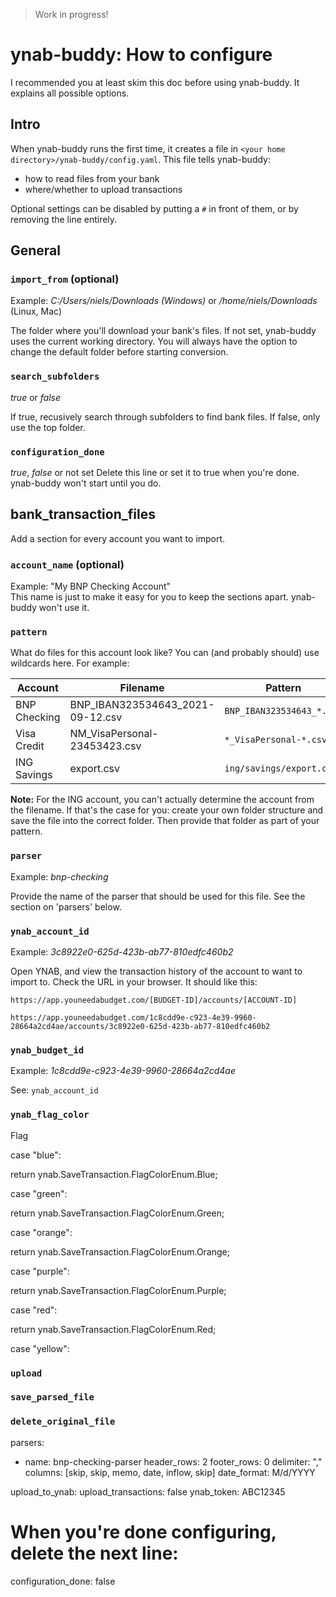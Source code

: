> Work in progress!

# ynab-buddy: How to configure

I recommended you at least skim this doc before using ynab-buddy. It explains all possible options.

## Intro

When ynab-buddy runs the first time, it creates a file in `<your home directory>/ynab-buddy/config.yaml`. This file tells ynab-buddy:

* how to read files from your bank
* where/whether to upload transactions

Optional settings can be disabled by putting a `#` in front of them, or by removing the line entirely.

## General

### `import_from` (optional)

Example: _C:/Users/niels/Downloads (Windows)_ or _/home/niels/Downloads_ (Linux, Mac)

The folder where you'll download your bank's files. If not set, ynab-buddy uses the current working directory. You will always have the option to change the default folder before starting conversion.

### `search_subfolders`

_true_ or _false_

If true, recusively search through subfolders to find bank files. If false, only use the top folder.

### `configuration_done`

_true_,  _false_ or not set
Delete this line or set it to true when you're done. ynab-buddy won't start until you do.

## bank_transaction_files

Add a section for every account you want to import.

### `account_name` (optional)

Example: "My BNP Checking Account"  
This name is just to make it easy for you to keep the sections apart. ynab-buddy won't use it.

### `pattern`

What do files for this account look like? You can (and probably should) use wildcards here.
For example:

| Account      | Filename                         | Pattern                   |
| ------------ | -------------------------------- | ------------------------- |
| BNP Checking | BNP_IBAN323534643_2021-09-12.csv | `BNP_IBAN323534643_*.csv` |
| Visa Credit  | NM_VisaPersonal-23453423.csv     | `*_VisaPersonal-*.csv`    |
| ING Savings  | export.csv                       | `ing/savings/export.csv`  |

**Note:** For the ING account, you can't actually determine the account from the filename. If that's the case for you: create your own folder structure and save the file into the correct folder. Then provide that folder as part of your pattern.

### `parser`

Example: *bnp-checking*

Provide the name of the parser that should be used for this file. See the section on 'parsers' below.

### `ynab_account_id`

Example: *3c8922e0-625d-423b-ab77-810edfc460b2*

Open YNAB, and view the transaction history of the account to want to import to. Check the URL in your browser. It should like this:

```
https://app.youneedabudget.com/[BUDGET-ID]/accounts/[ACCOUNT-ID]
```

```
https://app.youneedabudget.com/1c8cdd9e-c923-4e39-9960-28664a2cd4ae/accounts/3c8922e0-625d-423b-ab77-810edfc460b2
```

### `ynab_budget_id`

Example: _1c8cdd9e-c923-4e39-9960-28664a2cd4ae_

See: `ynab_account_id`

### `ynab_flag_color`

Flag 

 case "blue":

   return ynab.SaveTransaction.FlagColorEnum.Blue;

  case "green":

   return ynab.SaveTransaction.FlagColorEnum.Green;

  case "orange":

   return ynab.SaveTransaction.FlagColorEnum.Orange;

  case "purple":

   return ynab.SaveTransaction.FlagColorEnum.Purple;

  case "red":

   return ynab.SaveTransaction.FlagColorEnum.Red;

  case "yellow":

### `upload`

### `save_parsed_file`

### `delete_original_file`

parsers:

  - name: bnp-checking-parser
    header_rows: 2
    footer_rows: 0
    delimiter: ","
    columns: [skip, skip, memo, date, inflow, skip]
    date_format: M/d/YYYY

upload_to_ynab:
  upload_transactions: false
  ynab_token: ABC12345

# When you're done configuring, delete the next line:

configuration_done: false
